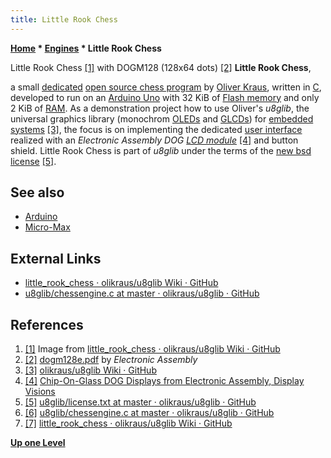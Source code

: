 ```yaml
---
title: Little Rook Chess
---
```

**[Home](Home "Home") \* [Engines](Engines "Engines") \* Little Rook Chess**



 [](https://github.com/olikraus/u8glib/wiki/little_rook_chess) Little Rook Chess <a id="cite-note-1" href="#cite-ref-1">[1]</a> with DOGM128 (128x64 dots) <a id="cite-note-2" href="#cite-ref-2">[2]</a> 
**Little Rook Chess**,  

a small [dedicated](Dedicated_Chess_Computers "Dedicated Chess Computers") [open source chess program](Category:Open_Source "Category:Open Source") by [Oliver Kraus](Oliver_Kraus "Oliver Kraus"), 
written in [C](C "C"), developed to run on an [Arduino Uno](Arduino#UNO "Arduino") with 32 KiB of [Flash memory](https://en.wikipedia.org/wiki/Flash_memory) 
and only 2 KiB of [RAM](Memory#RAM "Memory"). As a demonstration project how to use Oliver's *u8glib*, 
the universal graphics library (monochrom [OLEDs](https://en.wikipedia.org/wiki/OLED) and [GLCDs](https://en.wikipedia.org/wiki/Liquid-crystal_display)) for [embedded systems](https://en.wikipedia.org/wiki/Embedded_system)
<a id="cite-note-3" href="#cite-ref-3">[3]</a>, 
the focus is on implementing the dedicated [user interface](User_Interface "User Interface") realized with an *Electronic Assembly DOG [LCD module](https://en.wikipedia.org/wiki/Liquid-crystal_display)*
<a id="cite-note-4" href="#cite-ref-4">[4]</a> 
and button shield. Little Rook Chess is part of *u8glib* under the terms of the [new bsd license](https://en.wikipedia.org/wiki/BSD_licenses)
<a id="cite-note-5" href="#cite-ref-5">[5]</a>.



## See also


* [Arduino](Arduino "Arduino")
* [Micro-Max](Micro-Max "Micro-Max")


## External Links


* [little\_rook\_chess · olikraus/u8glib Wiki · GitHub](https://github.com/olikraus/u8glib/wiki/little_rook_chess)
* [u8glib/chessengine.c at master · olikraus/u8glib · GitHub](https://github.com/olikraus/u8glib/blob/master/csrc/chessengine.c)


## References


1. <a id="cite-ref-1" href="#cite-note-1">[1]</a> Image from [little\_rook\_chess · olikraus/u8glib Wiki · GitHub](https://github.com/olikraus/u8glib/wiki/little_rook_chess)
2. <a id="cite-ref-2" href="#cite-note-2">[2]</a> [dogm128e.pdf](http://www.lcd-module.com/eng/pdf/grafik/dogm128e.pdf) by *Electronic Assembly*
3. <a id="cite-ref-3" href="#cite-note-3">[3]</a> [olikraus/u8glib Wiki · GitHub](https://github.com/olikraus/u8glib/wiki)
4. <a id="cite-ref-4" href="#cite-note-4">[4]</a> [Chip-On-Glass DOG Displays from Electronic Assembly, Display Visions](https://www.lcd-module.com/produkte/dog.html)
5. <a id="cite-ref-5" href="#cite-note-5">[5]</a> [u8glib/license.txt at master · olikraus/u8glib · GitHub](https://github.com/olikraus/u8glib/blob/master/license.txt)
6. <a id="cite-ref-6" href="#cite-note-6">[6]</a> [u8glib/chessengine.c at master · olikraus/u8glib · GitHub](https://github.com/olikraus/u8glib/blob/master/csrc/chessengine.c)
7. <a id="cite-ref-7" href="#cite-note-7">[7]</a> [little\_rook\_chess · olikraus/u8glib Wiki · GitHub](https://github.com/olikraus/u8glib/wiki/little_rook_chess)

**[Up one Level](Engines "Engines")**







 
